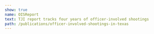 ```yaml
---
show: true
name: OISReport
text: TJI report tracks four years of officer-involved shootings
path: /publications/officer-involved-shootings-in-texas
---
```


